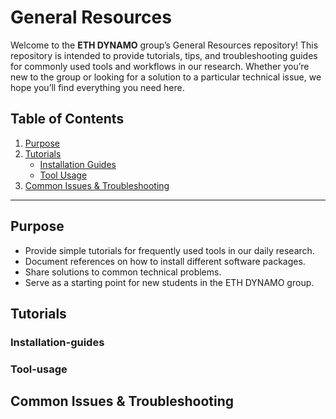 # General Resources

Welcome to the **ETH DYNAMO** group’s General Resources repository! This repository is intended to provide tutorials, tips, and troubleshooting guides for commonly used tools and workflows in our research. Whether you’re new to the group or looking for a solution to a particular technical issue, we hope you’ll find everything you need here. 

## Table of Contents

1. [Purpose](#purpose)  
2. [Tutorials](#tutorials)  
   - [Installation Guides](#installation-guides)  
   - [Tool Usage](#tool-usage)  
3. [Common Issues & Troubleshooting](#common-issues--troubleshooting)  

---

## Purpose

- Provide simple tutorials for frequently used tools in our daily research.  
- Document references on how to install different software packages.  
- Share solutions to common technical problems.  
- Serve as a starting point for new students in the ETH DYNAMO group.

## Tutorials

### Installation-guides

### Tool-usage

## Common Issues & Troubleshooting

